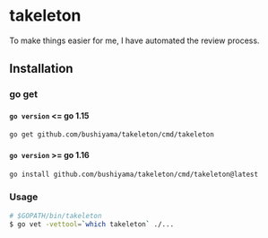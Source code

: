 # takeleton

To make things easier for me, I have automated the review process.

## Installation

### go get

#### `go version` <= go 1.15

```bash
go get github.com/bushiyama/takeleton/cmd/takeleton
```

#### `go version` >= go 1.16

```bash
go install github.com/bushiyama/takeleton/cmd/takeleton@latest
```

### Usage

```bash
# $GOPATH/bin/takeleton
$ go vet -vettool=`which takeleton` ./...
```
